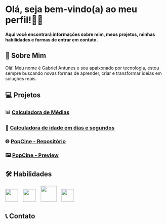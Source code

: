 # Olá, seja bem-vindo(a) ao meu perfil!👨‍💻
#### Aqui você encontrará informações sobre mim, meus projetos, minhas habilidades e formas de entrar em contato.

## 👋 Sobre Mim
Olá! Meu nome é Gabriel Antunes e sou apaixonado por tecnologia, estou sempre buscando novas formas de aprender, criar e transformar ideias em soluções reais.

## 💻 Projetos  
### 📊 [Calculadora de Médias](https://github.com/antunesdvz/calculadora-de-medias)
### 📅 [Calculadora de idade em dias e segundos](https://github.com/antunesdvz/idade-em-dias)
### 🌐 [PopCine - Repositório](https://github.com/antunesdvz/popcine-site)
### 🖼️ [PopCine - Preview](https://antunesdvz.github.io/popcine-site/)

## 🛠️ Habilidades
<p align="left">
  <img src="https://upload.wikimedia.org/wikipedia/en/3/30/Java_programming_language_logo.svg" width="40" />
  &nbsp;&nbsp;
  <img src="https://upload.wikimedia.org/wikipedia/commons/c/c3/Python-logo-notext.svg" width="40" />
  &nbsp;&nbsp;
  <img src="https://upload.wikimedia.org/wikipedia/commons/6/61/HTML5_logo_and_wordmark.svg" width="50" />
  &nbsp;&nbsp;
  <img src="https://upload.wikimedia.org/wikipedia/commons/6/62/CSS3_logo.svg" width="40" />
</p>

## 📞 Contato
